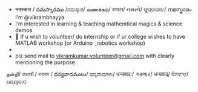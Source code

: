 -  नमस्कार / నమస్కారము /ನಮಸ್ಕಾರ/ வணக்கம்/ নমস্কাৰ/ નમસ્તે/ ସୁପ୍ରଭାତ/ നമസ്കാരം I’m @vikrambhayya
- I’m interested in learning & teaching mathemtical magics & science demos
- 🌱 If u wish to volunteer/ do internship  or if ur college wishes to have MATLAB workshop (or Arduino _robotics workshop)
- 
- plz send mail to vikramkumar.volunteer@gmail.com with clearly mentioning the purpose

நன்றி/ നന്ദി / ধন্য়বাদ / ధన్యవాదములు/ ಧನ್ಯವಾದಗಳು/ धन्यवाद:/ આભાર/  धन्यवाद्/ ਧੰਨਵਾਦ/ ଧନ୍ୟବାଦ

<!---
vikrambhayya/vikrambhayya is a ✨ special ✨ repository because its `README.md` (this file) appears on your GitHub profile.
You can click the Preview link to take a look at your changes.
--->
